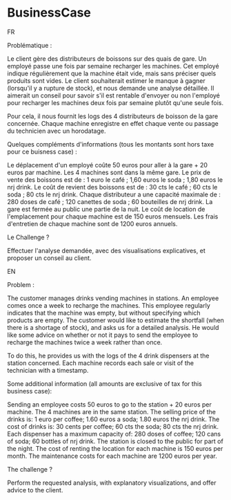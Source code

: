 # BusinessCase

FR

Problématique :

Le client gère des distributeurs de boissons sur des quais de gare. Un employé passe une fois par semaine recharger les machines.
Cet employé indique régulièrement que la machine était vide, mais sans préciser quels produits sont vides. 
Le client souhaiterait estimer le manque à gagner (lorsqu'il y a rupture de stock), et nous demande une analyse détaillée. 
Il aimerait un conseil pour savoir s'il est rentable d'envoyer ou non l'employé pour recharger les machines deux fois par semaine plutôt qu'une seule fois.

Pour cela, il nous fournit les logs des 4 distributeurs de boisson de la gare concernée. 
Chaque machine enregistre en effet chaque vente ou passage du technicien avec un horodatage.

Quelques compléments d'informations (tous les montants sont hors taxe pour ce buisness case) :

Le déplacement d'un employé coûte 50 euros pour aller à la gare + 20 euros par machine. 
Les 4 machines sont dans la même gare.
Le prix de vente des boissons est de : 1 euro le café ; 1,60 euros le soda ; 1,80 euros le nrj drink.
Le coût de revient des boissons est de : 30 cts le café ; 60 cts le soda ; 80 cts le nrj drink.
Chaque distributeur a une capacité maximale de : 280 doses de café ; 120 canettes de soda ; 60 bouteilles de nrj drink.
La gare est fermée au public une partie de la nuit.
Le coût de location de l'emplacement pour chaque machine est de 150 euros mensuels.
Les frais d'entretien de chaque machine sont de 1200 euros annuels.

Le Challenge ?

Effectuer l'analyse demandée, avec des visualisations explicatives, et proposer un conseil au client.


EN

Problem :

The customer manages drinks vending machines in stations. An employee comes once a week to recharge the machines.
This employee regularly indicates that the machine was empty, but without specifying which products are empty.
The customer would like to estimate the shortfall (when there is a shortage of stock), and asks us for a detailed analysis.
He would like some advice on whether or not it pays to send the employee to recharge the machines twice a week rather than once.

To do this, he provides us with the logs of the 4 drink dispensers at the station concerned.
Each machine records each sale or visit of the technician with a timestamp.

Some additional information (all amounts are exclusive of tax for this business case):

Sending an employee costs 50 euros to go to the station + 20 euros per machine. 
The 4 machines are in the same station.
The selling price of the drinks is: 1 euro per coffee; 1.60 euros a soda; 1.80 euros the nrj drink.
The cost of drinks is: 30 cents per coffee; 60 cts the soda; 80 cts the nrj drink.
Each dispenser has a maximum capacity of: 280 doses of coffee; 120 cans of soda; 60 bottles of nrj drink.
The station is closed to the public for part of the night.
The cost of renting the location for each machine is 150 euros per month.
The maintenance costs for each machine are 1200 euros per year.

The challenge ?

Perform the requested analysis, with explanatory visualizations, and offer advice to the client.
